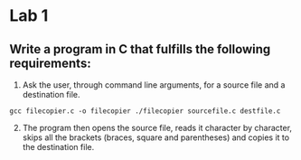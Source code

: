 # Lab 1

## Write a program in C that fulfills the following requirements:

1. Ask the user, through command line arguments, for a source file and a destination file.

`gcc filecopier.c -o filecopier ./filecopier sourcefile.c destfile.c`

2. The program then opens the source file, reads it character by character, skips all the brackets (braces, square and parentheses) and copies it to the destination file.
